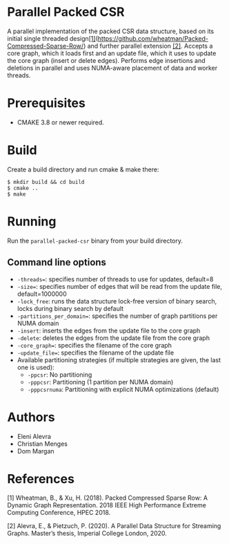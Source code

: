 # Parallel Packed CSR
A parallel implementation of the packed CSR data structure, based on its initial single threaded design[[1]](#1)(https://github.com/wheatman/Packed-Compressed-Sparse-Row/) and further parallel extension [[2]](#2).
Accepts a core graph, which it loads first and an update file, which it uses to update the core graph (insert or delete edges).
Performs edge insertions and deletions in parallel and uses NUMA-aware placement of data and worker threads.

# Prerequisites
* CMAKE 3.8 or newer required.

# Build
Create a build directory and run cmake & make there:
```
$ mkdir build && cd build
$ cmake ..
$ make
```
# Running
Run the `parallel-packed-csr` binary from your build directory.

## Command line options
* `-threads=`: specifies number of threads to use for updates, default=8
* `-size=`: specifies number of edges that will be read from the update file, default=1000000
* `-lock_free`: runs the data structure lock-free version of binary search, locks during binary search by default
* `-partitions_per_domain=`: specifies the number of graph partitions per NUMA domain
* `-insert`: inserts the edges from the update file to the core graph
* `-delete`: deletes the edges from the update file from the core graph
* `-core_graph=`: specifies the filename of the core graph
* `-update_file=`: specifies the filename of the update file
* Available partitioning strategies (if multiple strategies are given, the last one is used):
  * `-ppcsr`: No partitioning
  * `-pppcsr`: Partitioning (1 partition per NUMA domain)
  * `-pppcsrnuma`: Partitioning with explicit NUMA optimizations (default)

# Authors
* Eleni Alevra
* Christian Menges 
* Dom Margan 

# References
<a id="1">[1]</a>
Wheatman, B., & Xu, H. (2018).
Packed Compressed Sparse Row: A Dynamic Graph
Representation. 
2018 IEEE High Performance Extreme Computing Conference, HPEC 2018.

<a id="2">[2]</a>
Alevra, E., & Pietzuch, P. (2020).
A Parallel Data Structure for Streaming Graphs. 
Master’s thesis, Imperial College London, 2020.
